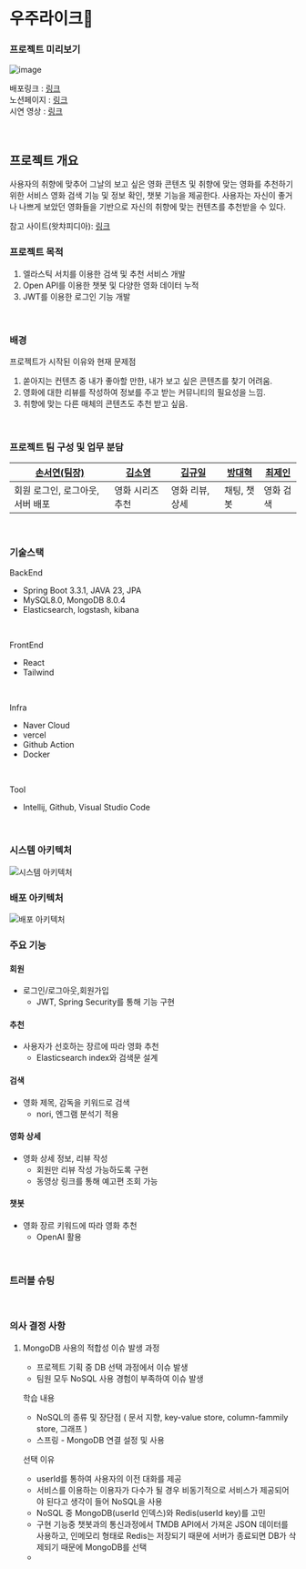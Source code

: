 # 우주라이크🌌
### 프로젝트 미리보기
![image](https://github.com/user-attachments/assets/e962fe6a-0c49-4a88-a416-6e91e6e56eba)

배포링크 : [링크](https://www.wyl.seoez.site/) <br>
노션페이지 : [링크](https://volcano-plutonium-0bf.notion.site/LIKELION-17d25a7b9d0c80e18460fa0087f64e91?pvs=4) <br>
시연 영상 : [링크](https://youtu.be/KrzRz4Y0wHg)

<br>

## 프로젝트 개요 
사용자의 취향에 맞추어 그날의 보고 싶은 영화 콘텐츠 및 취향에 맞는 영화를 추천하기 위한 서비스
영화 검색 기능 및 정보 확인, 챗봇 기능을 제공한다.
사용자는 자신이 좋거나 나쁘게 보았던 영화들을 기반으로 자신의 취향에 맞는 컨텐츠를 추천받을 수 있다.

참고 사이트(왓챠피디아): [링크](https://pedia.watcha.com/ko-KR)

### 프로젝트 목적
1. 엘라스틱 서치를 이용한 검색 및 추천 서비스 개발
2. Open API를 이용한 챗봇 및 다양한 영화 데이터 누적
3. JWT를 이용한 로그인 기능 개발

<br>

### 배경
 프로젝트가 시작된 이유와 현재 문제점
  1. 쏟아지는 컨텐츠 중 내가 좋아할 만한, 내가 보고 싶은 콘텐츠를 찾기 어려움.
  2. 영화에 대한 리뷰를 작성하여 정보를 주고 받는 커뮤니티의 필요성을 느낌.
  3. 취향에 맞는 다른 매체의 콘텐츠도 추천 받고 싶음.

<br>

### 프로젝트 팀 구성 및 업무 분담
| [손서연(팀장)](https://github.com/seoyeonson) | [김소영](https://github.com/whale22) | [김규일](https://github.com/daehyuk1231) | [방대혁](https://github.com/System-out-gyuil)| [최제인](https://github.com/JeinChoi) | 
| --- | --- | --- | --- | --- |
| 회원 로그인, 로그아웃, 서버 배포 | 영화 시리즈 추천 | 영화 리뷰, 상세 | 채팅, 챗봇 | 영화 검색 | 
   
<br>   

### 기술스택

BackEnd
- Spring Boot 3.3.1, JAVA 23, JPA
- MySQL8.0, MongoDB 8.0.4
- Elasticsearch, logstash, kibana

<br>

FrontEnd
- React
- Tailwind

<br>

Infra
- Naver Cloud 
- vercel
- Github Action
- Docker 

<br>

Tool
- Intellij, Github, Visual Studio Code

<br>

### 시스템 아키텍처
![시스템 아키텍처](https://github.com/user-attachments/assets/f9c5aae0-ec6a-4181-bd16-161e48db940d)


### 배포 아키텍처
![배포 아키텍처](https://github.com/user-attachments/assets/8b835adb-20bf-4e54-b467-4bce6ddac35c)


### 주요 기능 

#### 회원
- 로그인/로그아웃,회원가입
  - JWT, Spring Security를 통해 기능 구현

#### 추천 
- 사용자가 선호하는 장르에 따라 영화 추천
  - Elasticsearch index와 검색문 설계

#### 검색
- 영화 제목, 감독을 키워드로 검색
  - nori, 엔그램 분석기 적용

#### 영화 상세
- 영화 상세 정보, 리뷰 작성
  - 회원만 리뷰 작성 가능하도록 구현
  - 동영상 링크를 통해 예고편 조회 가능

#### 챗봇
- 영화 장르 키워드에 따라 영화 추천
  - OpenAI 활용

<br>

### 트러블 슈팅


<br>

### 의사 결정 사항 
1. MongoDB 사용의 적합성
   이슈 발생 과정
   - 프로젝트 기획 중 DB 선택 과정에서 이슈 발생
   - 팀원 모두 NoSQL 사용 경험이 부족하여 이슈 발생
   
    학습 내용
    - NoSQL의 종류 및 장단점 ( 문서 지향, key-value store, column-fammily store, 그래프 )
    - 스프링 - MongoDB 연결 설정 및 사용
   
    선택 이유
     - userId를 통하여 사용자의 이전 대화를 제공
     - 서비스를 이용하는 이용자가 다수가 될 경우 비동기적으로 서비스가 제공되어야 된다고 생각이 들어 NoSQL을 사용
     - NoSQL 중 MongoDB(userId 인덱스)와 Redis(userId key)를 고민
     - 구현 기능중 챗봇과의 통신과정에서 TMDB API에서 가져온 JSON 데이터를 사용하고, 인메모리 형태로 Redis는 저장되기 때문에 서버가 종료되면 DB가 삭제되기 때문에 MongoDB를 선택
     - 
   
<br>

